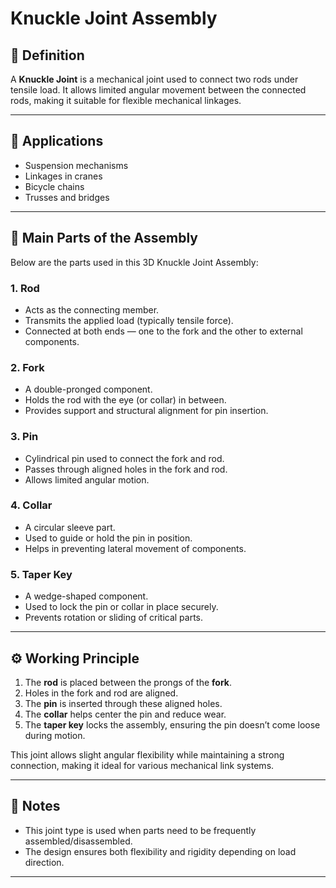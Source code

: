 # Knuckle Joint Assembly

## 🔧 Definition

A **Knuckle Joint** is a mechanical joint used to connect two rods under tensile load. It allows limited angular movement between the connected rods, making it suitable for flexible mechanical linkages.

---

## 🎯 Applications

- Suspension mechanisms
- Linkages in cranes
- Bicycle chains
- Trusses and bridges

---

## 🧩 Main Parts of the Assembly

Below are the parts used in this 3D Knuckle Joint Assembly:

### 1. **Rod**
- Acts as the connecting member.
- Transmits the applied load (typically tensile force).
- Connected at both ends — one to the fork and the other to external components.

### 2. **Fork**
- A double-pronged component.
- Holds the rod with the eye (or collar) in between.
- Provides support and structural alignment for pin insertion.

### 3. **Pin**
- Cylindrical pin used to connect the fork and rod.
- Passes through aligned holes in the fork and rod.
- Allows limited angular motion.

### 4. **Collar**
- A circular sleeve part.
- Used to guide or hold the pin in position.
- Helps in preventing lateral movement of components.

### 5. **Taper Key**
- A wedge-shaped component.
- Used to lock the pin or collar in place securely.
- Prevents rotation or sliding of critical parts.

---

## ⚙️ Working Principle

1. The **rod** is placed between the prongs of the **fork**.
2. Holes in the fork and rod are aligned.
3. The **pin** is inserted through these aligned holes.
4. The **collar** helps center the pin and reduce wear.
5. The **taper key** locks the assembly, ensuring the pin doesn’t come loose during motion.

This joint allows slight angular flexibility while maintaining a strong connection, making it ideal for various mechanical link systems.

---

## 📎 Notes

- This joint type is used when parts need to be frequently assembled/disassembled.
- The design ensures both flexibility and rigidity depending on load direction.

---
